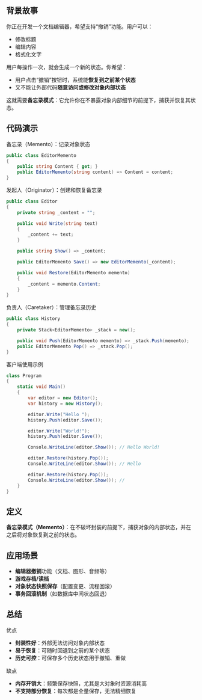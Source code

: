 ## 背景故事

你正在开发一个文档编辑器，希望支持“撤销”功能。用户可以：

- 修改标题
- 编辑内容
- 格式化文字

用户每操作一次，就会生成一个新的状态。你希望：

- 用户点击“撤销”按钮时，系统能**恢复到之前某个状态**
- 又不能让外部代码**随意访问或修改对象内部状态**

这就需要**备忘录模式**：它允许你在不暴露对象内部细节的前提下，捕获并恢复其状态。

## 代码演示

备忘录（Memento）：记录对象状态

```cs
public class EditorMemento
{
    public string Content { get; }
    public EditorMemento(string content) => Content = content;
}
```

发起人（Originator）：创建和恢复备忘录

```cs
public class Editor
{
    private string _content = "";

    public void Write(string text)
    {
        _content += text;
    }

    public string Show() => _content;

    public EditorMemento Save() => new EditorMemento(_content);

    public void Restore(EditorMemento memento)
    {
        _content = memento.Content;
    }
}
```

负责人（Caretaker）：管理备忘录历史

```cs
public class History
{
    private Stack<EditorMemento> _stack = new();

    public void Push(EditorMemento memento) => _stack.Push(memento);
    public EditorMemento Pop() => _stack.Pop();
}
```

客户端使用示例

```cs
class Program
{
    static void Main()
    {
        var editor = new Editor();
        var history = new History();

        editor.Write("Hello ");
        history.Push(editor.Save());

        editor.Write("World!");
        history.Push(editor.Save());

        Console.WriteLine(editor.Show()); // Hello World!

        editor.Restore(history.Pop());
        Console.WriteLine(editor.Show()); // Hello 

        editor.Restore(history.Pop());
        Console.WriteLine(editor.Show()); // 
    }
}
```

## 定义

**备忘录模式（Memento）**：在不破坏封装的前提下，捕获对象的内部状态，并在之后将对象恢复到之前的状态。

<import filepath="./UML/18.puml" />

## 应用场景

- **编辑器撤销**功能（文档、图形、音频等）
- **游戏存档/读档**
- **对象状态快照保存**（配置变更、流程回滚）
- **事务回滚机制**（如数据库中间状态回退）

## 总结

优点

- **封装性好**：外部无法访问对象内部状态
- **易于恢复**：可随时回退到之前的某个状态
- **历史可控**：可保存多个历史状态用于撤销、重做

缺点

- **内存开销大**：频繁保存快照，尤其是大对象时资源消耗高
- **不支持部分恢复**：每次都是全量保存，无法精细恢复